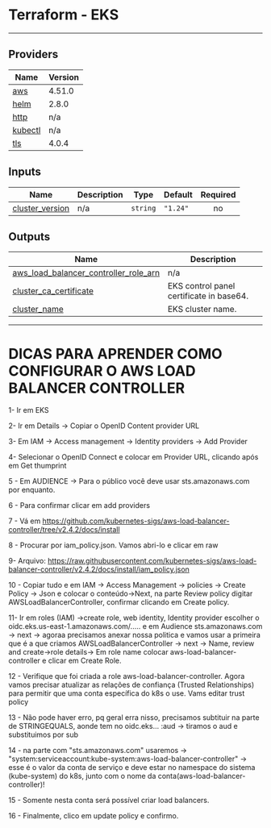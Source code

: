 # Terraform - EKS


---

## Providers

| Name | Version |
|------|---------|
| <a name="provider_aws"></a> [aws](#provider\_aws) | 4.51.0 |
| <a name="provider_helm"></a> [helm](#provider\_helm) | 2.8.0 |
| <a name="provider_http"></a> [http](#provider\_http) | n/a |
| <a name="provider_kubectl"></a> [kubectl](#provider\_kubectl) | n/a |
| <a name="provider_tls"></a> [tls](#provider\_tls) | 4.0.4 |

## Inputs

| Name | Description | Type | Default | Required |
|------|-------------|------|---------|:--------:|
| <a name="input_cluster_version"></a> [cluster\_version](#input\_cluster\_version) | n/a | `string` | `"1.24"` | no |

## Outputs

| Name | Description |
|------|-------------|
| <a name="output_aws_load_balancer_controller_role_arn"></a> [aws\_load\_balancer\_controller\_role\_arn](#output\_aws\_load\_balancer\_controller\_role\_arn) | n/a |
| <a name="output_cluster_ca_certificate"></a> [cluster\_ca\_certificate](#output\_cluster\_ca\_certificate) | EKS control panel certificate in base64. |
| <a name="output_cluster_name"></a> [cluster\_name](#output\_cluster\_name) | EKS cluster name. |

---

# DICAS PARA APRENDER COMO CONFIGURAR O AWS LOAD BALANCER CONTROLLER

1- Ir em EKS

2- Ir em Details -> Copiar o OpenID Content provider URL

3- Em IAM -> Access management -> Identity providers -> Add Provider

4- Selecionar o OpenID Connect e colocar em Provider URL, clicando após em Get thumprint

5 - Em AUDIENCE -> Para o público você deve usar sts.amazonaws.com por enquanto.

6 - Para confirmar clicar em add providers

7 - Vá em <https://github.com/kubernetes-sigs/aws-load-balancer-controller/tree/v2.4.2/docs/install>

8 - Procurar por iam_policy.json. Vamos abri-lo e clicar em raw

9- Arquivo: <https://raw.githubusercontent.com/kubernetes-sigs/aws-load-balancer-controller/v2.4.2/docs/install/iam_policy.json>

10 - Copiar tudo e em IAM -> Access Management -> policies -> Create Policy -> Json e colocar o conteúdo->Next, na parte Review policy digitar AWSLoadBalancerController, confirmar clicando em Create policy.

11- Ir em roles (IAM) ->create role, web identity, Identity provider escolher o oidc.eks.us-east-1.amazonaws.com/..... e em Audience sts.amazonaws.com -> next -> agoraa precisamos anexar nossa politica e vamos usar a primeira que é a que criamos AWSLoadBalancerController -> next -> Name, review and create->role details-> Em role name colocar aws-load-balancer-controller e clicar em Create Role.

12 - Verifique que foi criada a role aws-load-balancer-controller. Agora vamos precisar atualizar as relações de confiança (Trusted Relationships) para permitir que uma conta específica do k8s o use. Vams editar trust policy

13 - Não pode haver erro, pq geral erra nisso, precisamos subtituir na parte de STRINGEQUALS, aonde tem no oidc.eks... :aud -> tiramos o aud e substituimos por sub

14 - na parte com "sts.amazonaws.com" usaremos -> "system:serviceaccount:kube-system:aws-load-balancer-controller" -> esse é o valor da conta de serviço e deve estar no namespace do sistema (kube-system) do k8s, junto com o nome da conta(aws-load-balancer-controller)!

15 - Somente nesta conta será possível criar load balancers.

16 - Finalmente, clico em update policy e confirmo.

